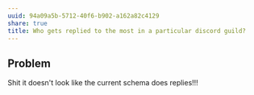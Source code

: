 ```yaml
---
uuid: 94a09a5b-5712-40f6-b902-a162a82c4129
share: true
title: Who gets replied to the most in a particular discord guild?
---
```

## Problem

Shit it doesn't look like the current schema does replies!!!